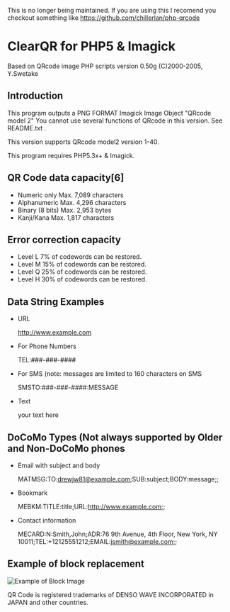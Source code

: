 This is no longer being maintained. If you are using this I recomend you checkout something like https://github.com/chillerlan/php-qrcode

# ClearQR for PHP5 & Imagick

Based on QRcode image PHP scripts  version 0.50g (C)2000-2005, Y.Swetake

## Introduction
This program outputs a PNG FORMAT Imagick Image Object "QRcode model 2"
You cannot use several functions of QRcode in this version.
See README.txt .

This version supports QRcode model2 version 1-40.

This program requires PHP5.3x+ & Imagick.


## QR Code data capacity[6]
* Numeric only 	Max. 7,089 characters
* Alphanumeric 	Max. 4,296 characters
* Binary (8 bits) 	Max. 2,953 bytes
* Kanji/Kana 	Max. 1,817 characters

## Error correction capacity
*  Level L 	7% of codewords can be restored.
* Level M 	15% of codewords can be restored.
*  Level Q 	25% of codewords can be restored.
* Level H 	30% of codewords can be restored.

## Data String Examples
* URL

    http://www.example.com

* For Phone Numbers

    TEL:###-###-####

* For SMS (note: messages are limited to 160 characters on SMS

    SMSTO:###-###-####:MESSAGE

* Text

    your text here


DoCoMo Types (Not always supported by Older and Non-DoCoMo phones
-----------------------------------------------------------------
* Email with subject and body

    MATMSG:TO:drewjw81@example.com;SUB:subject;BODY:message;;

* Bookmark

    MEBKM:TITLE:title;URL:http://www.example.com;;

* Contact information

    MECARD:N:Smith,John;ADR:76 9th Avenue, 4th Floor, New York, NY 10011;TEL:+12125551212;EMAIL:jsmith@example.com;;



## Example of block replacement

![Example of Block Image](https://raw.github.com/drewjw81/clear-qr/master/qr.png)

QR Code is registered trademarks of DENSO WAVE INCORPORATED in JAPAN and other countries.
